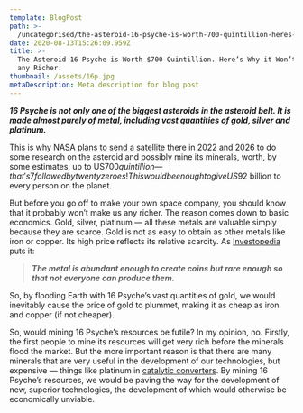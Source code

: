 ```yaml
---
template: BlogPost
path: >-
  /uncategorised/the-asteroid-16-psyche-is-worth-700-quintillion-heres-why-it-wont-make-us-any-richer.
date: 2020-08-13T15:26:09.959Z
title: >-
  The Asteroid 16 Psyche is Worth $700 Quintillion. Here’s Why it Won’t Make us
  any Richer.
thumbnail: /assets/16p.jpg
metaDescription: Meta description for blog post
---
```

***16 Psyche is not only one of the biggest asteroids in the asteroid belt. It is made almost purely of metal, including vast quantities of gold, silver and platinum.***

This is why NASA [plans to send a satellite](https://www.nasa.gov/mission_pages/psyche/overview/index.html) there in 2022 and 2026 to do some research on the asteroid and possibly mine its minerals, worth, by some estimates, up to US$700 quintillion — that's 7 followed by twenty zeroes! This would be enough to give US$92 billion to every person on the planet.

But before you go off to make your own space company, you should know that it probably won’t make us any richer. The reason comes down to basic economics. Gold, silver, platinum — all these metals are valuable simply because they are scarce. Gold is not as easy to obtain as other metals like iron or copper. Its high price reflects its relative scarcity. As [Investopedia](https://investopedia.com/) puts it:

> ***The metal is abundant enough to create coins but rare enough so that not everyone can produce them.***

So, by flooding Earth with 16 Psyche’s vast quantities of gold, we would inevitably cause the price of gold to plummet, making it as cheap as iron and copper (if not cheaper).

So, would mining 16 Psyche’s resources be futile? In my opinion, no. Firstly, the first people to mine its resources will get very rich before the minerals flood the market. But the more important reason is that there are many minerals that are very useful in the development of our technologies, but expensive — things like platinum in [catalytic converters](https://en.wikipedia.org/wiki/Catalytic_converter). By mining 16 Psyche’s resources, we would be paving the way for the development of new, superior technologies, the development of which would otherwise be economically unviable.
